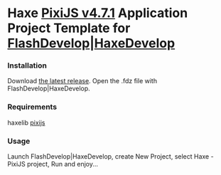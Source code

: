 Haxe [PixiJS v4.7.1](https://github.com/pixijs/pixi-haxe) Application Project Template for [FlashDevelop](http://flashdevelop.org)|[HaxeDevelop](https://haxedevelop.org/)
========================

### Installation

Download [the latest release](https://github.com/SlavaRa/haxe-pixijs-fd-project/releases). Open the .fdz file with FlashDevelop|HaxeDevelop.
	
### Requirements 

haxelib [pixijs](http://lib.haxe.org/p/pixijs/)

### Usage 

Launch FlashDevelop|HaxeDevelop, create New Project, select Haxe - PixiJS project, Run and enjoy...
